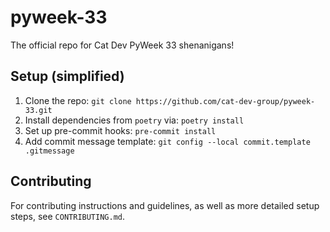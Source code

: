 # pyweek-33
The official repo for Cat Dev PyWeek 33 shenanigans!

## Setup (simplified)
1. Clone the repo: `git clone https://github.com/cat-dev-group/pyweek-33.git`
2. Install dependencies from `poetry` via: `poetry install`
3. Set up pre-commit hooks: `pre-commit install`
4. Add commit message template: `git config --local commit.template .gitmessage`

## Contributing
For contributing instructions and guidelines, as well as more detailed setup steps, see `CONTRIBUTING.md`.
